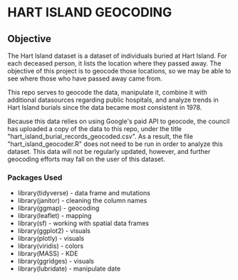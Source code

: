 # HART ISLAND GEOCODING

## Objective

The Hart Island dataset is a dataset of individuals buried at Hart Island. For each deceased person, it lists the location where they passed away. The objective of this project is to geocode those locations, so we may be able to see where those who have passed away came from.

This repo serves to geocode the data, manipulate it, combine it with additional datasources regarding public hospitals, and analyze trends in Hart Island burials since the data became most consistent in 1978.

Because this data relies on using Google's paid API to geocode, the council has uploaded a copy of the data to this repo, under the title "hart_island_burial_records_geocoded.csv". As a result, the file "hart_island_geocoder.R" does not need to be run in order to analyze this dataset. This data will not be regularly updated, however, and further geocoding efforts may fall on the user of this dataset.

### Packages Used

* library(tidyverse) - data frame and mutations
* library(janitor) - cleaning the column names
* library(ggmap) - geocoding
* library(leaflet) - mapping
* library(sf) - working with spatial data frames
* library(ggplot2) - visuals
* library(plotly) - visuals
* library(viridis) - colors
* library(MASS) - KDE
* library(ggridges) - visuals
* library(lubridate) - manipulate date
